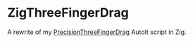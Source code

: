 # ZigThreeFingerDrag

A rewrite of my [PrecisionThreeFingerDrag](https://github.com/esporttoys/precisionthreefingerdrag) AutoIt script in Zig.